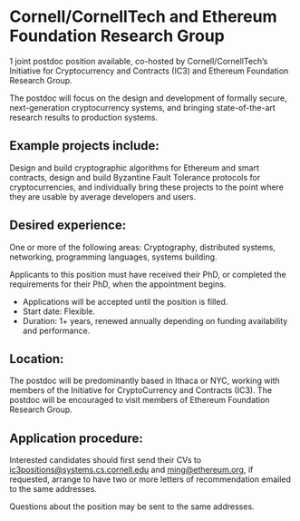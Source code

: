 # Cornell/CornellTech and Ethereum Foundation Research Group

1 joint postdoc position available, co-hosted by Cornell/CornellTech’s Initiative for Cryptocurrency and Contracts (IC3) and Ethereum Foundation Research Group.

The postdoc will focus on the design and development of formally secure, next-generation cryptocurrency systems, and bringing state-of-the-art research results to production systems.

## Example projects include:

Design and build cryptographic algorithms for Ethereum and smart contracts, design and build Byzantine Fault Tolerance protocols for cryptocurrencies, and individually bring these projects to the point where they are usable by average developers and users.

## Desired experience:

One or more of the following areas: Cryptography, distributed systems, networking, programming languages, systems building.

Applicants to this position must have received their PhD, or completed the requirements for their PhD, when the appointment begins.

- Applications will be accepted until the position is filled.
- Start date: Flexible.
- Duration: 1+ years, renewed annually depending on funding availability and performance.

## Location:

The postdoc will be predominantly based in Ithaca or NYC, working with members of the Initiative for CryptoCurrency and Contracts (IC3). The postdoc will be encouraged to visit members of Ethereum Foundation Research Group.

## Application procedure:

Interested candidates should first send their CVs to [ic3positions@systems.cs.cornell.edu](mailto:ic3positions@systems.cs.cornell.edu) and [ming@ethereum.org](mailto:ming@ethereum.org), if requested, arrange to have two or more letters of recommendation emailed to the same addresses.

Questions about the position may be sent to the same addresses.
